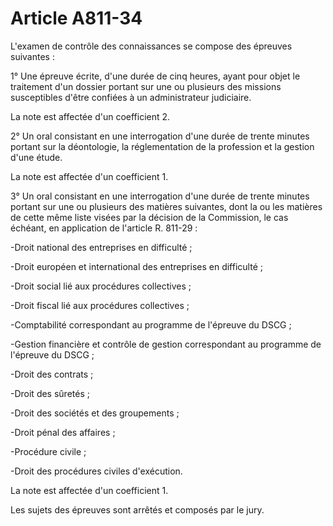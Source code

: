# Article A811-34

L'examen de contrôle des connaissances se compose des épreuves suivantes :

1° Une épreuve écrite, d'une durée de cinq heures, ayant pour objet le traitement d'un dossier portant sur une ou plusieurs des missions susceptibles d'être confiées à un administrateur judiciaire.

La note est affectée d'un coefficient 2.

2° Un oral consistant en une interrogation d'une durée de trente minutes portant sur la déontologie, la réglementation de la profession et la gestion d'une étude.

La note est affectée d'un coefficient 1.

3° Un oral consistant en une interrogation d'une durée de trente minutes portant sur une ou plusieurs des matières suivantes, dont la ou les matières de cette même liste visées par la décision de la Commission, le cas échéant, en application de l'article R. 811-29 :

-Droit national des entreprises en difficulté ;

-Droit européen et international des entreprises en difficulté ;

-Droit social lié aux procédures collectives ;

-Droit fiscal lié aux procédures collectives ;

-Comptabilité correspondant au programme de l'épreuve du DSCG ;

-Gestion financière et contrôle de gestion correspondant au programme de l'épreuve du DSCG ;

-Droit des contrats ;

-Droit des sûretés ;

-Droit des sociétés et des groupements ;

-Droit pénal des affaires ;

-Procédure civile ;

-Droit des procédures civiles d'exécution.

La note est affectée d'un coefficient 1.

Les sujets des épreuves sont arrêtés et composés par le jury.
